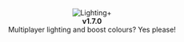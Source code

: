 <br>
<p align="center">
  <img src="https://github.com/IsGabriellaCurious/LightingPlus/blob/master/Img/cover-small.png" alt="Lighting+" /> <br>
  <b>v1.7.0</b></br>
  Multiplayer lighting and boost colours? Yes please!
</p>
